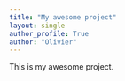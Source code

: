 ```yaml
---
title: "My awesome project"
layout: single
author_profile: True
author: "Olivier" 
---
```


This is my awesome project.